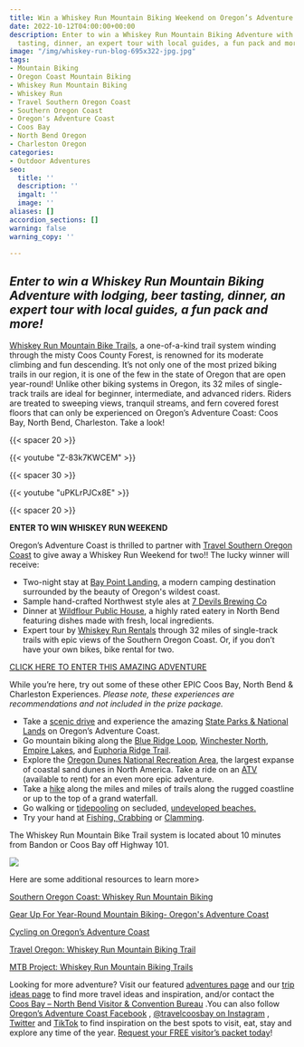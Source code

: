 ```yaml
---
title: Win a Whiskey Run Mountain Biking Weekend on Oregon’s Adventure Coast!
date: 2022-10-12T04:00:00+00:00
description: Enter to win a Whiskey Run Mountain Biking Adventure with lodging, beer
  tasting, dinner, an expert tour with local guides, a fun pack and more!
image: "/img/whiskey-run-blog-695x322-jpg.jpg"
tags:
- Mountain Biking
- Oregon Coast Mountain Biking
- Whiskey Run Mountain Biking
- Whiskey Run
- Travel Southern Oregon Coast
- Southern Oregon Coast
- Oregon's Adventure Coast
- Coos Bay
- North Bend Oregon
- Charleston Oregon
categories:
- Outdoor Adventures
seo:
  title: ''
  description: ''
  imgalt: ''
  image: ''
aliases: []
accordion_sections: []
warning: false
warning_copy: ''

---
```

## _Enter to win a Whiskey Run Mountain Biking Adventure with lodging, beer tasting, dinner, an expert tour with local guides, a fun pack and more!_

[Whiskey Run Mountain Bike Trails](https://www.oregonsadventurecoast.com/img/whiskey-run-pocket-map-06-22-final.pdf), a one-of-a-kind trail system winding through the misty Coos County Forest, is renowned for its moderate climbing and fun descending. It’s not only one of the most prized biking trails in our region, it is one of the few in the state of Oregon that are open year-round! Unlike other biking systems in Oregon, its 32 miles of single-track trails are ideal for beginner, intermediate, and advanced riders. Riders are treated to sweeping views, tranquil streams, and fern covered forest floors that can only be experienced on Oregon’s Adventure Coast: Coos Bay, North Bend, Charleston. Take a look!

{{< spacer 20 >}}

{{< youtube "Z-83k7KWCEM" >}}

{{< spacer 30 >}}

{{< youtube "uPKLrPJCx8E" >}}

{{< spacer 20 >}}

**ENTER TO WIN WHISKEY RUN WEEKEND**

Oregon’s Adventure Coast is thrilled to partner with [Travel Southern Oregon Coast](https://travelsouthernoregoncoast.com/) to give away a Whiskey Run Weekend for two!! The lucky winner will receive:

* Two-night stay at [Bay Point Landing](https://baypointlanding.com/), a modern camping destination surrounded by the beauty of Oregon's wildest coast.
* Sample hand-crafted Northwest style ales at [7 Devils Brewing Co](http://www.7devilsbrewery.com/pub-menu.html)
* Dinner at [Wildflour Public House](https://m.facebook.com/3504856526258248), a highly rated eatery in North Bend featuring dishes made with fresh, local ingredients.
* Expert tour by [Whiskey Run Rentals](https://www.whiskeyrunrentals.com/) through 32 miles of single-track trails with epic views of the Southern Oregon Coast. Or, if you don’t have your own bikes, bike rental for two.

[CLICK HERE TO ENTER THIS AMAZING ADVENTURE](https://travelsouthernoregoncoast.com/win-whiskey-run-weekend/)

While you’re here, try out some of these other EPIC Coos Bay, North Bend & Charleston Experiences. _Please note, these experiences are recommendations and not included in the prize package._

* Take a [scenic drive](https://www.oregonsadventurecoast.com/scenic-drives) and experience the amazing [State Parks & National Lands](https://www.oregonsadventurecoast.com/state-parks-and-national-lands) on Oregon’s Adventure Coast.
* Go mountain biking along the [Blue Ridge Loop](https://www.mtbproject.com/trail/7028954/blue-ridge-loop), [Winchester North](https://www.mtbproject.com/trail/7032115/winchester-north), [Empire Lakes](http://coosbay.org/uploads/PDF/Operations/Parks/John_Topits_Park/JOHN_TOPITS_PARK_TRAIL_MAP.pdf), and [Euphoria Ridge Trail](https://www.trailforks.com/trails/euphoria-ridge-middle/).
* Explore the [Oregon Dunes National Recreation Area](https://www.oregonsadventurecoast.com/untamed-dunes/), the largest expanse of coastal sand dunes in North America. Take a ride on an [ATV](https://www.oregonsadventurecoast.com/atv-motorsports) (available to rent) for an even more epic adventure.
* Take a [hike](https://www.oregonsadventurecoast.com/hiking-walking) along the miles and miles of trails along the rugged coastline or up to the top of a grand waterfall.
* Go walking or [tidepooling](https://www.oregonsadventurecoast.com/ocean-life-and-tidepooling) on secluded, [undeveloped beaches.](https://www.oregonsadventurecoast.com/undeveloped-beaches)
* Try your hand at [Fishing, ](https://www.oregonsadventurecoast.com/fishing)[Crabbing](https://www.oregonsadventurecoast.com/crabbing-clamming) or [Clamming](https://www.oregonsadventurecoast.com/clamming).

The Whiskey Run Mountain Bike Trail system is located about 10 minutes from Bandon or Coos Bay off Highway 101.

![](/img/tsoc_whiskey_run_trail_map_front.jpg)

Here are some additional resources to learn more>

[Southern Oregon Coast: Whiskey Run Mountain Biking](https://travelsouthernoregoncoast.com/mountain-biking-the-oregon-coast/)

[Gear Up For Year-Round Mountain Biking- Oregon's Adventure Coast](https://www.oregonsadventurecoast.com/blog/gear-up-for-year-round-mountain-biking-on-the-whiskey-run-mountain-bike-trails/)

[Cycling on Oregon’s Adventure Coast](https://www.oregonsadventurecoast.com/cycling/)

[Travel Oregon: Whiskey Run Mountain Biking Trail](https://traveloregon.com/things-to-do/outdoor-recreation/bicycling/whiskey-run-mtb-system/)

[MTB Project: Whiskey Run Mountain Biking Trails](https://www.mtbproject.com/directory/8019222/whiskey-run-trails)

Looking for more adventure? Visit our featured [adventures page](https://www.oregonsadventurecoast.com/adventures) and our [trip ideas page](https://www.oregonsadventurecoast.com/tripideas) to find more travel ideas and inspiration, and/or contact the[ Coos Bay – North Bend Visitor & Convention Bureau](https://www.oregonsadventurecoast.com/) .You can also follow [Oregon’s Adventure Coast Facebook](https://www.facebook.com/OregonsAdventureCoast/) , [@travelcoosbay on Instagram](https://www.instagram.com/travelcoosbay/) , [Twitter](https://twitter.com/travelcoosbay?lang=en) and [TikTok](https://www.tiktok.com/@oregonsadventurecoast?lang=en) to find inspiration on the best spots to visit, eat, stay and explore any time of the year. [Request your FREE visitor’s packet today](https://www.oregonsadventurecoast.com/contact/#contactform)!